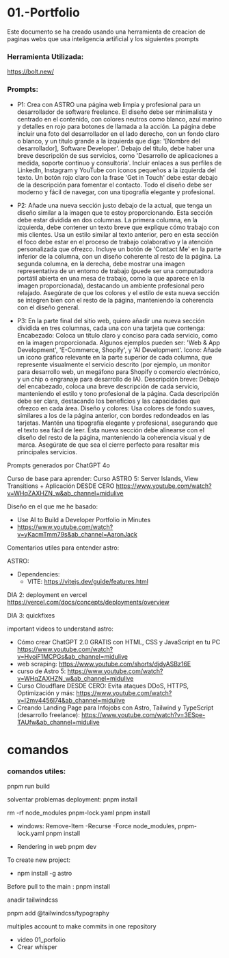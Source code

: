 # 01.-Portfolio
Este documento se ha creado usando una herramienta de creacion de paginas webs que usa inteligencia artificial y los siguientes prompts

### Herramienta Utilizada: 
https://bolt.new/

 ### Prompts: 

* P1: Crea con ASTRO una página web limpia y profesional para un desarrollador de software freelance. El diseño debe ser minimalista y centrado en el contenido, con colores neutros como blanco, azul marino y detalles en rojo para botones de llamada a la acción. La página debe incluir una foto del desarrollador en el lado derecho, con un fondo claro o blanco, y un título grande a la izquierda que diga: '[Nombre del desarrollador], Software Developer'. Debajo del título, debe haber una breve descripción de sus servicios, como 'Desarrollo de aplicaciones a medida, soporte continuo y consultoría'. Incluir enlaces a sus perfiles de LinkedIn, Instagram y YouTube con iconos pequeños a la izquierda del texto. Un botón rojo claro con la frase 'Get in Touch' debe estar debajo de la descripción para fomentar el contacto. Todo el diseño debe ser moderno y fácil de navegar, con una tipografía elegante y profesional.

* P2: Añade una nueva sección justo debajo de la actual, que tenga un diseño similar a la imagen que te estoy proporcionando. Esta sección debe estar dividida en dos columnas.
  La primera columna, en la izquierda, debe contener un texto breve que explique cómo trabajo con mis clientes. Usa un estilo similar al texto anterior, pero en esta sección el foco debe estar en el proceso de trabajo colaborativo y la atención personalizada que ofrezco. Incluye un botón de 'Contact Me' en la parte inferior de la columna, con un diseño coherente al resto de la página.
  La segunda columna, en la derecha, debe mostrar una imagen representativa de un entorno de trabajo (puede ser una computadora portátil abierta en una mesa de trabajo, como la que aparece en la imagen proporcionada), destacando un ambiente profesional pero relajado.
  Asegúrate de que los colores y el estilo de esta nueva sección se integren bien con el resto de la página, manteniendo la coherencia con el diseño general.

* P3: En la parte final del sitio web, quiero añadir una nueva sección dividida en tres columnas, cada una con una tarjeta que contenga:
    Encabezado: Coloca un título claro y conciso para cada servicio, como en la imagen proporcionada. Algunos ejemplos pueden ser: 'Web & App Development', 'E-Commerce, Shopify', y 'AI Development'.
    Icono: Añade un icono gráfico relevante en la parte superior de cada columna, que represente visualmente el servicio descrito (por ejemplo, un monitor para desarrollo web, un megáfono para Shopify o comercio electrónico, y un chip o engranaje para desarrollo de IA).
    Descripción breve: Debajo del encabezado, coloca una breve descripción de cada servicio, manteniendo el estilo y tono profesional de la página. Cada descripción debe ser clara, destacando los beneficios y las capacidades que ofrezco en cada área.
    Diseño y colores: Usa colores de fondo suaves, similares a los de la página anterior, con bordes redondeados en las tarjetas. Mantén una tipografía elegante y profesional, asegurando que el texto sea fácil de leer.
    Esta nueva sección debe alinearse con el diseño del resto de la página, manteniendo la coherencia visual y de marca. Asegúrate de que sea el cierre perfecto para resaltar mis principales servicios.


Prompts generados por ChatGPT 4o
 

Curso de base para aprender: 
Curso ASTRO 5: Server Islands, View Transitions + Aplicación DESDE CERO
https://www.youtube.com/watch?v=WHqZAXHZN_w&ab_channel=midulive

Diseño en el que me he basado: 
* Use AI to Build a Developer Portfolio in Minutes
* https://www.youtube.com/watch?v=yKacmTmm79s&ab_channel=AaronJack


Comentarios utiles para entender astro: 

ASTRO:
+ Dependencies:
  * VITE: https://vitejs.dev/guide/features.html



DIA 2:
deployment en vercel
https://vercel.com/docs/concepts/deployments/overview




DIA 3:
quickfixes 

important videos to understand astro:

* Cómo crear ChatGPT 2.0 GRATIS con HTML, CSS y JavaScript en tu PC https://www.youtube.com/watch?v=HvoiF1MCPGs&ab_channel=midulive
* web scraping: https://www.youtube.com/shorts/djdyASBz16E
* curso de Astro 5: https://www.youtube.com/watch?v=WHqZAXHZN_w&ab_channel=midulive
* Curso Cloudflare DESDE CERO: Evita ataques DDoS, HTTPS, Optimización y más: https://www.youtube.com/watch?v=I2mv4456l74&ab_channel=midulive
* Creando Landing Page para Infojobs con Astro, Tailwind y TypeScript (desarrollo freelance): https://www.youtube.com/watch?v=3ESpe-TAUfw&ab_channel=midulive




# comandos 
### comandos utiles: 



pnpm run build


solventar problemas deployment: 
pnpm install


rm -rf node_modules pnpm-lock.yaml
pnpm install

* windows:
Remove-Item -Recurse -Force node_modules, pnpm-lock.yaml
pnpm install


* Rendering in web 
pnpm dev


To create new project:
* npm install -g astro


Before pull to the main : 
pnpm install



anadir tailwindcss

pnpm add @tailwindcss/typography


multiples account to make commits in one repository
- video 01_porfolio
- Crear whisper 